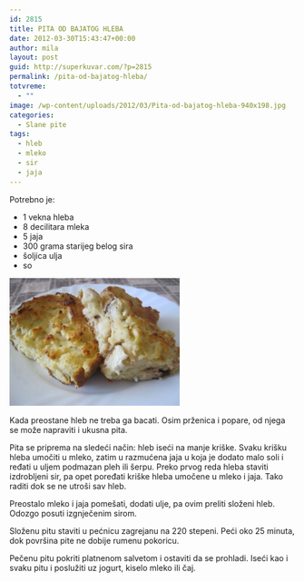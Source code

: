 ```yaml
---
id: 2815
title: PITA OD BAJATOG HLEBA
date: 2012-03-30T15:43:47+00:00
author: mila
layout: post
guid: http://superkuvar.com/?p=2815
permalink: /pita-od-bajatog-hleba/
totvreme:
  - ""
image: /wp-content/uploads/2012/03/Pita-od-bajatog-hleba-940x198.jpg
categories:
  - Slane pite
tags:
  - hleb
  - mleko
  - sir
  - jaja
---
```

Potrebno je:

  * 1 vekna hleba
  * 8 decilitara mleka
  * 5 jaja
  * 300 grama starijeg belog sira
  * šoljica ulja
  * so

<img class="alignnone size-medium wp-image-2839" title="Pita od bajatog hleba" src="/wp-content/uploads/2012/03/Pita-od-bajatog-hleba-300x225.jpg" alt="" width="300" height="225" /> 

Kada preostane hleb ne treba ga bacati. Osim prženica i popare, od njega se može napraviti i ukusna pita.

Pita se priprema na sledeći način: hleb iseći na manje kriške. Svaku krišku hleba umočiti u mleko, zatim u razmućena jaja u koja je dodato malo soli i ređati u uljem podmazan pleh ili šerpu. Preko prvog reda hleba staviti izdrobljeni sir, pa opet poređati kriške hleba umočene u mleko i jaja. Tako raditi dok se ne utroši sav hleb.

Preostalo mleko i jaja pomešati, dodati ulje, pa ovim preliti složeni hleb. Odozgo posuti izgnječenim sirom.

Složenu pitu staviti u pećnicu zagrejanu na 220 stepeni. Peći oko 25 minuta, dok površina pite ne dobije rumenu pokoricu.

Pečenu pitu pokriti platnenom salvetom i ostaviti da se prohladi. Iseći kao i svaku pitu i poslužiti uz jogurt, kiselo mleko ili čaj.